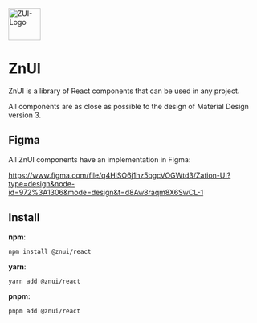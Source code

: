<img src="https://i.ibb.co/64tNkd9/ZUI-Logo.png" alt="ZUI-Logo" border="0" width="64">

# ZnUI

ZnUI is a library of React components that can be used in any project. 

All components are as close as possible to the design of Material Design version 3.

## Figma

All ZnUI components have an implementation in Figma:

https://www.figma.com/file/q4HiSO6j1hz5bgcVOGWtd3/Zation-UI?type=design&node-id=972%3A1306&mode=design&t=d8Aw8raqm8X6SwCL-1

## Install

**npm**:
```shell
npm install @znui/react
```

**yarn**:
```shell
yarn add @znui/react
```

**pnpm**:
```shell
pnpm add @znui/react
```
